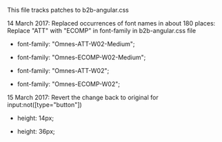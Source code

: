 This file tracks patches to b2b-angular.css


14 March 2017: Replaced occurrences of font names in about 180 places:
Replace "ATT" with "ECOMP" in font-family in b2b-angular.css file
-  font-family: "Omnes-ATT-W02-Medium";
+  font-family: "Omnes-ECOMP-W02-Medium";
 
-  font-family: "Omnes-ATT-W02";
+  font-family: "Omnes-ECOMP-W02";

15 March 2017: Revert the change back to original for input:not([type="button"])
 - height: 14px; 
 + height: 36px; 